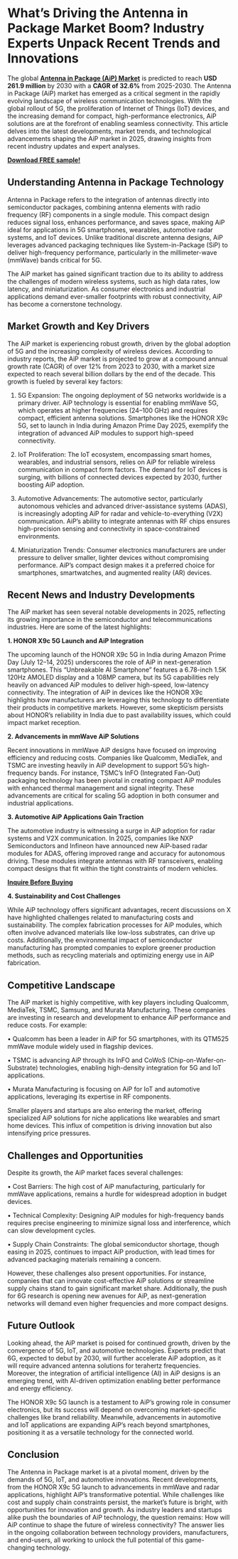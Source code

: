 # What’s Driving the Antenna in Package Market Boom? Industry Experts Unpack Recent Trends and Innovations
The global [**Antenna in Package (AiP) Market**](https://www.nextmsc.com/report/antenna-in-package-market-se3190) is predicted to reach **USD 261.9 million** by 2030 with a **CAGR of 32.6%** from 2025-2030. The Antenna in Package (AiP) market has emerged as a critical segment in the rapidly evolving landscape of wireless communication technologies. With the global rollout of 5G, the proliferation of Internet of Things (IoT) devices, and the increasing demand for compact, high-performance electronics, AiP solutions are at the forefront of enabling seamless connectivity. This article delves into the latest developments, market trends, and technological advancements shaping the AiP market in 2025, drawing insights from recent industry updates and expert analyses.

[**Download FREE sample!**](https://www.nextmsc.com/antenna-in-package-market-se3190/request-sample)

## Understanding Antenna in Package Technology

Antenna in Package refers to the integration of antennas directly into semiconductor packages, combining antenna elements with radio frequency (RF) components in a single module. This compact design reduces signal loss, enhances performance, and saves space, making AiP ideal for applications in 5G smartphones, wearables, automotive radar systems, and IoT devices. Unlike traditional discrete antenna designs, AiP leverages advanced packaging techniques like System-in-Package (SiP) to deliver high-frequency performance, particularly in the millimeter-wave (mmWave) bands critical for 5G.

The AiP market has gained significant traction due to its ability to address the challenges of modern wireless systems, such as high data rates, low latency, and miniaturization. As consumer electronics and industrial applications demand ever-smaller footprints with robust connectivity, AiP has become a cornerstone technology.

## Market Growth and Key Drivers

The AiP market is experiencing robust growth, driven by the global adoption of 5G and the increasing complexity of wireless devices. According to industry reports, the AiP market is projected to grow at a compound annual growth rate (CAGR) of over 12% from 2023 to 2030, with a market size expected to reach several billion dollars by the end of the decade. This growth is fueled by several key factors:

1.	5G Expansion: The ongoing deployment of 5G networks worldwide is a primary driver. AiP technology is essential for enabling mmWave 5G, which operates at higher frequencies (24–100 GHz) and requires compact, efficient antenna solutions. Smartphones like the HONOR X9c 5G, set to launch in India during Amazon Prime Day 2025, exemplify the integration of advanced AiP modules to support high-speed connectivity.

2.	IoT Proliferation: The IoT ecosystem, encompassing smart homes, wearables, and industrial sensors, relies on AiP for reliable wireless communication in compact form factors. The demand for IoT devices is surging, with billions of connected devices expected by 2030, further boosting AiP adoption.

3.	Automotive Advancements: The automotive sector, particularly autonomous vehicles and advanced driver-assistance systems (ADAS), is increasingly adopting AiP for radar and vehicle-to-everything (V2X) communication. AiP’s ability to integrate antennas with RF chips ensures high-precision sensing and connectivity in space-constrained environments.

4.	Miniaturization Trends: Consumer electronics manufacturers are under pressure to deliver smaller, lighter devices without compromising performance. AiP’s compact design makes it a preferred choice for smartphones, smartwatches, and augmented reality (AR) devices.

## Recent News and Industry Developments

The AiP market has seen several notable developments in 2025, reflecting its growing importance in the semiconductor and telecommunications industries. Here are some of the latest highlights:

**1. HONOR X9c 5G Launch and AiP Integration**

The upcoming launch of the HONOR X9c 5G in India during Amazon Prime Day (July 12–14, 2025) underscores the role of AiP in next-generation smartphones. This “Unbreakable AI Smartphone” features a 6.78-inch 1.5K 120Hz AMOLED display and a 108MP camera, but its 5G capabilities rely heavily on advanced AiP modules to deliver high-speed, low-latency connectivity. The integration of AiP in devices like the HONOR X9c highlights how manufacturers are leveraging this technology to differentiate their products in competitive markets. However, some skepticism persists about HONOR’s reliability in India due to past availability issues, which could impact market reception.

**2. Advancements in mmWave AiP Solutions**

Recent innovations in mmWave AiP designs have focused on improving efficiency and reducing costs. Companies like Qualcomm, MediaTek, and TSMC are investing heavily in AiP development to support 5G’s high-frequency bands. For instance, TSMC’s InFO (Integrated Fan-Out) packaging technology has been pivotal in creating compact AiP modules with enhanced thermal management and signal integrity. These advancements are critical for scaling 5G adoption in both consumer and industrial applications.

**3. Automotive AiP Applications Gain Traction**

The automotive industry is witnessing a surge in AiP adoption for radar systems and V2X communication. In 2025, companies like NXP Semiconductors and Infineon have announced new AiP-based radar modules for ADAS, offering improved range and accuracy for autonomous driving. These modules integrate antennas with RF transceivers, enabling compact designs that fit within the tight constraints of modern vehicles.

[**Inquire Before Buying**](https://www.nextmsc.com/antenna-in-package-market-se3190/inquire-before-buying)

**4. Sustainability and Cost Challenges**

While AiP technology offers significant advantages, recent discussions on X have highlighted challenges related to manufacturing costs and sustainability. The complex fabrication processes for AiP modules, which often involve advanced materials like low-loss substrates, can drive up costs. Additionally, the environmental impact of semiconductor manufacturing has prompted companies to explore greener production methods, such as recycling materials and optimizing energy use in AiP fabrication.

## Competitive Landscape

The AiP market is highly competitive, with key players including Qualcomm, MediaTek, TSMC, Samsung, and Murata Manufacturing. These companies are investing in research and development to enhance AiP performance and reduce costs. For example:

•	Qualcomm has been a leader in AiP for 5G smartphones, with its QTM525 mmWave module widely used in flagship devices.

•	TSMC is advancing AiP through its InFO and CoWoS (Chip-on-Wafer-on-Substrate) technologies, enabling high-density integration for 5G and IoT applications.

•	Murata Manufacturing is focusing on AiP for IoT and automotive applications, leveraging its expertise in RF components.

Smaller players and startups are also entering the market, offering specialized AiP solutions for niche applications like wearables and smart home devices. This influx of competition is driving innovation but also intensifying price pressures.

## Challenges and Opportunities

Despite its growth, the AiP market faces several challenges:

•	Cost Barriers: The high cost of AiP manufacturing, particularly for mmWave applications, remains a hurdle for widespread adoption in budget devices.

•	Technical Complexity: Designing AiP modules for high-frequency bands requires precise engineering to minimize signal loss and interference, which can slow development cycles.

•	Supply Chain Constraints: The global semiconductor shortage, though easing in 2025, continues to impact AiP production, with lead times for advanced packaging materials remaining a concern.

However, these challenges also present opportunities. For instance, companies that can innovate cost-effective AiP solutions or streamline supply chains stand to gain significant market share. Additionally, the push for 6G research is opening new avenues for AiP, as next-generation networks will demand even higher frequencies and more compact designs.

## Future Outlook

Looking ahead, the AiP market is poised for continued growth, driven by the convergence of 5G, IoT, and automotive technologies. Experts predict that 6G, expected to debut by 2030, will further accelerate AiP adoption, as it will require advanced antenna solutions for terahertz frequencies. Moreover, the integration of artificial intelligence (AI) in AiP designs is an emerging trend, with AI-driven optimization enabling better performance and energy efficiency.

The HONOR X9c 5G launch is a testament to AiP’s growing role in consumer electronics, but its success will depend on overcoming market-specific challenges like brand reliability. Meanwhile, advancements in automotive and IoT applications are expanding AiP’s reach beyond smartphones, positioning it as a versatile technology for the connected world.

## Conclusion

The Antenna in Package market is at a pivotal moment, driven by the demands of 5G, IoT, and automotive innovations. Recent developments, from the HONOR X9c 5G launch to advancements in mmWave and radar applications, highlight AiP’s transformative potential. While challenges like cost and supply chain constraints persist, the market’s future is bright, with opportunities for innovation and growth. As industry leaders and startups alike push the boundaries of AiP technology, the question remains: How will AiP continue to shape the future of wireless connectivity? The answer lies in the ongoing collaboration between technology providers, manufacturers, and end-users, all working to unlock the full potential of this game-changing technology.
